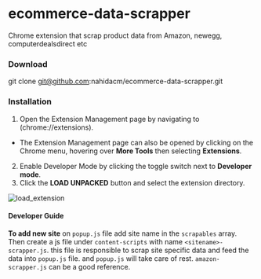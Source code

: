 # ecommerce-data-scrapper
Chrome extension that scrap product data from Amazon, newegg, computerdealsdirect etc 

### Download
git clone git@github.com:nahidacm/ecommerce-data-scrapper.git

### Installation
1. Open the Extension Management page by navigating to (chrome://extensions).

 - The Extension Management page can also be opened by clicking on the Chrome menu, 
hovering over **More Tools** then selecting **Extensions**.

2. Enable Developer Mode by clicking the toggle switch next to **Developer mode**.
3. Click the **LOAD UNPACKED** button and select the extension directory.

![load_extension](https://user-images.githubusercontent.com/998551/55450964-d37ad580-55f2-11e9-9d4f-5843bf726481.png)

#### Developer Guide

**To add new site** on `popup.js` file add site name in the `scrapables` array. Then create a js file under `content-scripts` with name `<sitename>-scrapper.js`. this file is responsible to scrap site specific data and feed the data into `popup.js` file. and `popup.js` will take care of rest. `amazon-scrapper.js` can be a good reference.
